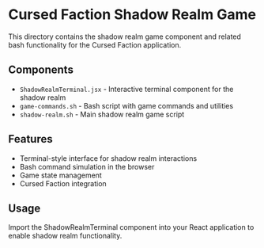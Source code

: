 # Cursed Faction Shadow Realm Game

This directory contains the shadow realm game component and related bash functionality for the Cursed Faction application.

## Components

- `ShadowRealmTerminal.jsx` - Interactive terminal component for the shadow realm
- `game-commands.sh` - Bash script with game commands and utilities
- `shadow-realm.sh` - Main shadow realm game script

## Features

- Terminal-style interface for shadow realm interactions
- Bash command simulation in the browser
- Game state management
- Cursed Faction integration

## Usage

Import the ShadowRealmTerminal component into your React application to enable shadow realm functionality.